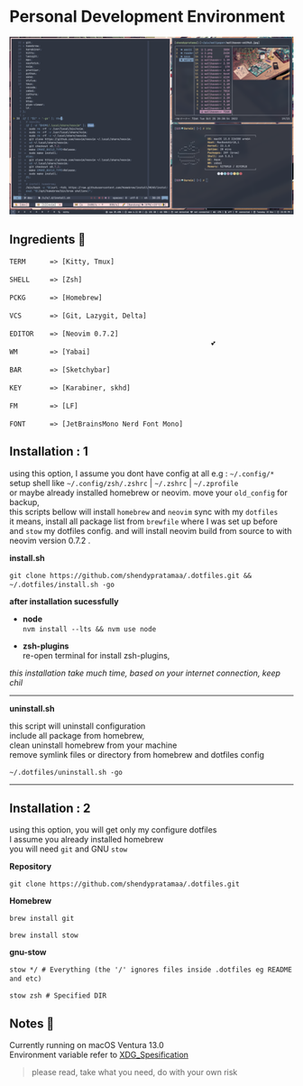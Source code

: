 # Personal Development Environment

![example](./ohmysetup.png)

## Ingredients 🥘

```"info"
TERM      => [Kitty, Tmux]

SHELL     => [Zsh]

PCKG      => [Homebrew]

VCS       => [Git, Lazygit, Delta]

EDITOR    => [Neovim 0.7.2]
                                                  💕
WM        => [Yabai]

BAR       => [Sketchybar]

KEY       => [Karabiner, skhd]

FM        => [LF]

FONT      => [JetBrainsMono Nerd Font Mono]
```

## Installation : 1

using this option, I assume you dont have config at all e.g : `~/.config/*` \
setup shell like `~/.config/zsh/.zshrc` | `~/.zshrc` | `~/.zprofile` \
or maybe already installed homebrew or neovim. move your `old_config` for backup, \
this scripts bellow will install `homebrew` and `neovim` sync with my `dotfiles` \
it means, install all package list from `brewfile` where I was set up before \
and `stow` my dotfiles config. and will install neovim build from source to with \
neovim version 0.7.2 .

**install.sh**

```git"
git clone https://github.com/shendypratamaa/.dotfiles.git && ~/.dotfiles/install.sh -go
```

**after installation sucessfully**

- **node** \
     `nvm install --lts && nvm use node`

- **zsh-plugins** \
     re-open terminal for install zsh-plugins,

_this installation take much time, based on your internet connection, keep chil_
<hr>

**uninstall.sh**

this script will uninstall configuration \
include all package from homebrew, \
clean uninstall homebrew from your machine \
remove symlink files or directory from homebrew and dotfiles config

```git"
~/.dotfiles/uninstall.sh -go
```

<hr>

## Installation : 2

using this option, you will get only my configure dotfiles \
I assume you already installed homebrew \
you will need `git` and GNU `stow`

**Repository**

```"git"
git clone https://github.com/shendypratamaa/.dotfiles.git
```

**Homebrew**

```"git"
brew install git
```

```"git"
brew install stow
```

**gnu-stow**

```"git"
stow */ # Everything (the '/' ignores files inside .dotfiles eg README and etc)
```

```"git"
stow zsh # Specified DIR
```

## Notes 📖

Currently running on macOS Ventura 13.0 \
Environment variable refer to [XDG_Spesification](https://specifications.freedesktop.org/basedir-spec/basedir-spec-latest.html)

> please read, take what you need, do with your own risk

